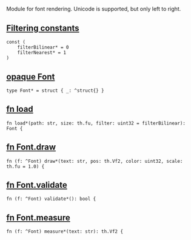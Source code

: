 ## [](https://git.sr.ht/~mrms/tophat/tree/main/item/umka/font.um#L0)

```
```

Module for font rendering. Unicode is supported, but only left to right.


## [Filtering constants](https://git.sr.ht/~mrms/tophat/tree/main/item/umka/font.um#L6)

```
const (
	filterBilinear* = 0
	filterNearest* = 1
)
```



## [opaque Font](https://git.sr.ht/~mrms/tophat/tree/main/item/umka/font.um#L12)

```
type Font* = struct { _: ^struct{} }
```



## [fn load](https://git.sr.ht/~mrms/tophat/tree/main/item/umka/font.um#L17)

```
fn load*(path: str, size: th.fu, filter: uint32 = filterBilinear): Font {
```



## [fn Font.draw](https://git.sr.ht/~mrms/tophat/tree/main/item/umka/font.um#L23)

```
fn (f: ^Font) draw*(text: str, pos: th.Vf2, color: uint32, scale: th.fu = 1.0) {
```



## [fn Font.validate](https://git.sr.ht/~mrms/tophat/tree/main/item/umka/font.um#L28)

```
fn (f: ^Font) validate*(): bool {
```



## [fn Font.measure](https://git.sr.ht/~mrms/tophat/tree/main/item/umka/font.um#L34)

```
fn (f: ^Font) measure*(text: str): th.Vf2 {
```




